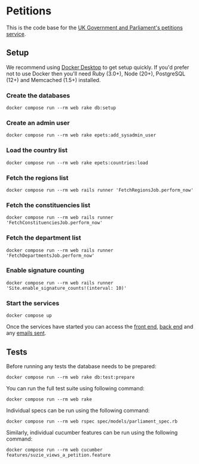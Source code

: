# Petitions

This is the code base for the [UK Government and Parliament's petitions service][1].

## Setup

We recommend using [Docker Desktop][2] to get setup quickly. If you'd prefer not to use Docker then you'll need Ruby (3.0+), Node (20+), PostgreSQL (12+) and Memcached (1.5+) installed.

### Create the databases

```
docker compose run --rm web rake db:setup
```

### Create an admin user

```
docker compose run --rm web rake epets:add_sysadmin_user
```

### Load the country list

```
docker compose run --rm web rake epets:countries:load
```

### Fetch the regions list

```
docker compose run --rm web rails runner 'FetchRegionsJob.perform_now'
```

### Fetch the constituencies list

```
docker compose run --rm web rails runner 'FetchConstituenciesJob.perform_now'
```

### Fetch the department list

```
docker compose run --rm web rails runner 'FetchDepartmentsJob.perform_now'
```

### Enable signature counting

```
docker compose run --rm web rails runner 'Site.enable_signature_counts!(interval: 10)'
```

### Start the services

```
docker compose up
```

Once the services have started you can access the [front end][3], [back end][4] and any [emails sent][5].

## Tests

Before running any tests the database needs to be prepared:

```
docker compose run --rm web rake db:test:prepare
```

You can run the full test suite using following command:

```
docker compose run --rm web rake
```

Individual specs can be run using the following command:

```
docker compose run --rm web rspec spec/models/parliament_spec.rb
```

Similarly, individual cucumber features can be run using the following command:

```
docker compose run --rm web cucumber features/suzie_views_a_petition.feature
```

[1]: https://petition.parliament.uk
[2]: https://www.docker.com/products/docker-desktop
[3]: http://localhost:3000/
[4]: http://localhost:3000/admin
[5]: http://localhost:1080/
